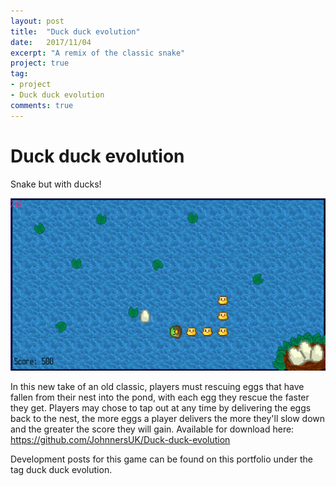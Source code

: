```yaml
---
layout: post
title:  "Duck duck evolution"
date:   2017/11/04
excerpt: "A remix of the classic snake"
project: true
tag:
- project
- Duck duck evolution
comments: true
---
```


# Duck duck evolution
Snake but with ducks!

<img src="../assets/img/duck_game.png">

In this new take of an old classic, players must rescuing eggs that have fallen from their nest into the pond, with each egg they rescue the faster they get. Players may chose to tap out at any time by delivering the eggs back to the nest, the more eggs a player delivers the more they'll slow down and the greater the score they will gain.
Available for download here: https://github.com/JohnnersUK/Duck-duck-evolution

Development posts for this game can be found on this portfolio under the tag duck duck evolution.